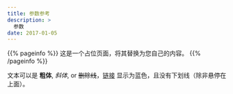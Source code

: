 ```yaml
---
title: 参数参考
description: >
  参数
date: 2017-01-05
---
```


{{% pageinfo %}}
这是一个占位页面，将其替换为您自己的内容。
{{% /pageinfo %}}

文本可以是 **粗体**, _斜体_, or ~~删除线~~，[链接](https://gohugo.io) 显示为蓝色，且没有下划线（除非悬停在上面）。